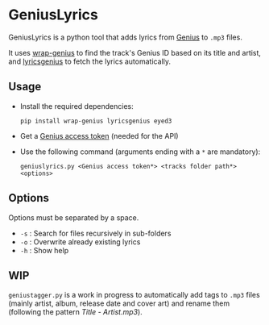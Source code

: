# GeniusLyrics

GeniusLyrics is a python tool that adds lyrics from [Genius](https://genius.com/) to `.mp3` files.

It uses [wrap-genius](https://github.com/fedecalendino/wrap-genius) to find the track's Genius ID based on its title and artist, and [lyricsgenius](https://lyricsgenius.readthedocs.io/en/master/index.html) to fetch the lyrics automatically.

## Usage

- Install the required dependencies:

    ```shell
    pip install wrap-genius lyricsgenius eyed3
    ```

- Get a [Genius access token](https://genius.com/api-clients) (needed for the API)

- Use the following command (arguments ending with a `*` are mandatory):

    ```shell
    geniuslyrics.py <Genius access token*> <tracks folder path*> <options>
    ```

## Options

Options must be separated by a space.

- `-s` : Search for files recursively in sub-folders
- `-o` : Overwrite already existing lyrics
- `-h` : Show help

## WIP

`geniustagger.py` is a work in progress to automatically add tags to `.mp3` files (mainly artist, album, release date and cover art) and rename them (following the pattern *Title - Artist.mp3*).

